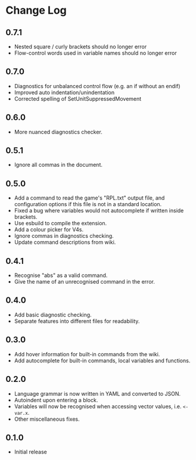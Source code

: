 # Change Log

## 0.7.1
- Nested square / curly brackets should no longer error
- Flow-control words used in variable names should no longer error

## 0.7.0
- Diagnostics for unbalanced control flow (e.g. an if without an endif)
- Improved auto indentation/unindentation
- Corrected spelling of SetUnitSuppressedMovement

## 0.6.0
- More nuanced diagnostics checker.

## 0.5.1
- Ignore all commas in the document.

## 0.5.0
- Add a command to read the game's "RPL.txt" output file, and configuration options if this file is not in a standard location.
- Fixed a bug where variables would not autocomplete if written inside brackets.
- Use esbuild to compile the extension.
- Add a colour picker for V4s.
- Ignore commas in diagnostics checking.
- Update command descriptions from wiki.

## 0.4.1
- Recognise "abs" as a valid command.
- Give the name of an unrecognised command in the error.

## 0.4.0
- Add basic diagnostic checking.
- Separate features into different files for readability.

## 0.3.0

- Add hover information for built-in commands from the wiki.
- Add autocomplete for built-in commands, local variables and functions.

## 0.2.0

- Language grammar is now written in YAML and converted to JSON.
- Autoindent upon entering a block.
- Variables will now be recognised when accessing vector values, i.e. `<-var.x`.
- Other miscellaneous fixes.

## 0.1.0

- Initial release